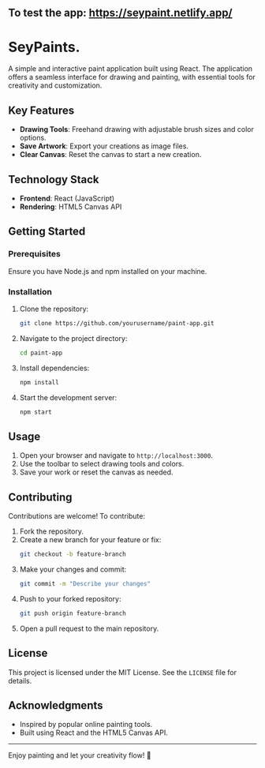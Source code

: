 ## To test the app: https://seypaint.netlify.app/

# SeyPaints.
A simple and interactive paint application built using React. The application offers a seamless interface for drawing and painting, with essential tools for creativity and customization.


## Key Features
- **Drawing Tools**: Freehand drawing with adjustable brush sizes and color options.
- **Save Artwork**: Export your creations as image files.
- **Clear Canvas**: Reset the canvas to start a new creation.

## Technology Stack
- **Frontend**: React (JavaScript)
- **Rendering**: HTML5 Canvas API

## Getting Started
### Prerequisites
Ensure you have Node.js and npm installed on your machine.

### Installation
1. Clone the repository:
   ```bash
   git clone https://github.com/yourusername/paint-app.git
   ```

2. Navigate to the project directory:
   ```bash
   cd paint-app
   ```

3. Install dependencies:
   ```bash
   npm install
   ```

4. Start the development server:
   ```bash
   npm start
   ```

## Usage
1. Open your browser and navigate to `http://localhost:3000`.
2. Use the toolbar to select drawing tools and colors.
3. Save your work or reset the canvas as needed.

## Contributing
Contributions are welcome! To contribute:
1. Fork the repository.
2. Create a new branch for your feature or fix:
   ```bash
   git checkout -b feature-branch
   ```
3. Make your changes and commit:
   ```bash
   git commit -m "Describe your changes"
   ```
4. Push to your forked repository:
   ```bash
   git push origin feature-branch
   ```
5. Open a pull request to the main repository.

## License
This project is licensed under the MIT License. See the `LICENSE` file for details.

## Acknowledgments
- Inspired by popular online painting tools.
- Built using React and the HTML5 Canvas API.

---
Enjoy painting and let your creativity flow! 🎨


